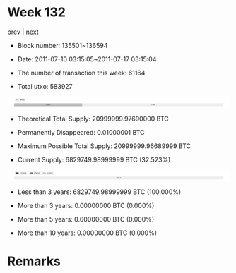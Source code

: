 # Week 132

[prev](week0131.md) | [next](week0133.md)

- Block number: 135501~136594

- Date: 2011-07-10 03:15:05~2011-07-17 03:15:04

- The number of transaction this week: 61164

- Total utxo: 583927

![](../images/mined_week0132.png)

- Theoretical Total Supply: 20999999.97690000 BTC

- Permanently Disappeared: 0.01000001 BTC

- Maximum Possible Total Supply: 20999999.96689999 BTC

- Current Supply: 6829749.98999999 BTC (32.523%)

![](../images/year_week0132.png)


- Less than 3 years: 6829749.98999999 BTC (100.000%)

- More than 3 years: 0.00000000 BTC (0.000%)

- More than 5 years: 0.00000000 BTC (0.000%)

- More than 10 years: 0.00000000 BTC (0.000%)

# Remarks

